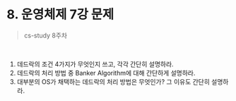 # 8. 운영체제 7강 문제

> cs-study 8주차

<br>

1. 데드락의 조건 4가지가 무엇인지 쓰고, 각각 간단히 설명하라.
2. 데드락의 처리 방법 중 Banker Algorithm에 대해 간단하게 설명하라.
3. 대부분의 OS가 채택하는 데드락의 처리 방법은 무엇인가? 그 이유도 간단히 설명하라.

